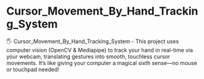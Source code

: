 # Cursor_Movement_By_Hand_Tracking_System
🖐️ Cursor_Movement_By_Hand_Tracking_System - This project uses computer vision (OpenCV &amp; Mediapipe) to track your hand in real-time via your webcam, translating gestures into smooth, touchless cursor movements. It’s like giving your computer a magical sixth sense—no mouse or touchpad needed!
